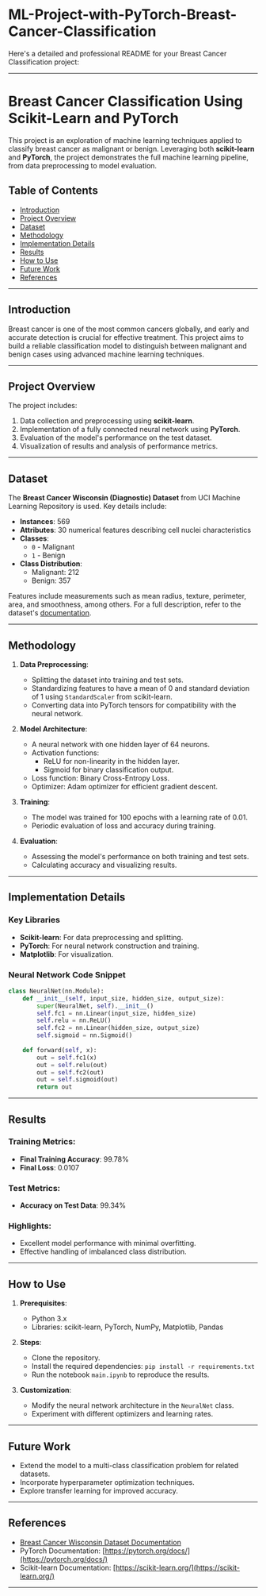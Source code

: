 # ML-Project-with-PyTorch-Breast-Cancer-Classification

Here's a detailed and professional README for your Breast Cancer Classification project:

---

# Breast Cancer Classification Using Scikit-Learn and PyTorch

This project is an exploration of machine learning techniques applied to classify breast cancer as malignant or benign. Leveraging both **scikit-learn** and **PyTorch**, the project demonstrates the full machine learning pipeline, from data preprocessing to model evaluation.

## Table of Contents
- [Introduction](#introduction)
- [Project Overview](#project-overview)
- [Dataset](#dataset)
- [Methodology](#methodology)
- [Implementation Details](#implementation-details)
- [Results](#results)
- [How to Use](#how-to-use)
- [Future Work](#future-work)
- [References](#references)

---

## Introduction
Breast cancer is one of the most common cancers globally, and early and accurate detection is crucial for effective treatment. This project aims to build a reliable classification model to distinguish between malignant and benign cases using advanced machine learning techniques.

---

## Project Overview
The project includes:
1. Data collection and preprocessing using **scikit-learn**.
2. Implementation of a fully connected neural network using **PyTorch**.
3. Evaluation of the model's performance on the test dataset.
4. Visualization of results and analysis of performance metrics.

---

## Dataset
The **Breast Cancer Wisconsin (Diagnostic) Dataset** from UCI Machine Learning Repository is used. Key details include:
- **Instances**: 569
- **Attributes**: 30 numerical features describing cell nuclei characteristics
- **Classes**: 
  - `0` - Malignant
  - `1` - Benign
- **Class Distribution**: 
  - Malignant: 212
  - Benign: 357

Features include measurements such as mean radius, texture, perimeter, area, and smoothness, among others. For a full description, refer to the dataset's [documentation](https://goo.gl/U2Uwz2).

---

## Methodology
1. **Data Preprocessing**:
   - Splitting the dataset into training and test sets.
   - Standardizing features to have a mean of 0 and standard deviation of 1 using `StandardScaler` from scikit-learn.
   - Converting data into PyTorch tensors for compatibility with the neural network.

2. **Model Architecture**:
   - A neural network with one hidden layer of 64 neurons.
   - Activation functions:
     - ReLU for non-linearity in the hidden layer.
     - Sigmoid for binary classification output.
   - Loss function: Binary Cross-Entropy Loss.
   - Optimizer: Adam optimizer for efficient gradient descent.

3. **Training**:
   - The model was trained for 100 epochs with a learning rate of 0.01.
   - Periodic evaluation of loss and accuracy during training.

4. **Evaluation**:
   - Assessing the model's performance on both training and test sets.
   - Calculating accuracy and visualizing results.

---

## Implementation Details
### Key Libraries
- **Scikit-learn**: For data preprocessing and splitting.
- **PyTorch**: For neural network construction and training.
- **Matplotlib**: For visualization.

### Neural Network Code Snippet
```python
class NeuralNet(nn.Module):
    def __init__(self, input_size, hidden_size, output_size):
        super(NeuralNet, self).__init__()
        self.fc1 = nn.Linear(input_size, hidden_size)
        self.relu = nn.ReLU()
        self.fc2 = nn.Linear(hidden_size, output_size)
        self.sigmoid = nn.Sigmoid()
        
    def forward(self, x):
        out = self.fc1(x)
        out = self.relu(out)
        out = self.fc2(out)
        out = self.sigmoid(out)
        return out
```

---

## Results
### Training Metrics:
- **Final Training Accuracy**: 99.78%
- **Final Loss**: 0.0107

### Test Metrics:
- **Accuracy on Test Data**: 99.34%

### Highlights:
- Excellent model performance with minimal overfitting.
- Effective handling of imbalanced class distribution.

---

## How to Use
1. **Prerequisites**:
   - Python 3.x
   - Libraries: scikit-learn, PyTorch, NumPy, Matplotlib, Pandas

2. **Steps**:
   - Clone the repository.
   - Install the required dependencies: `pip install -r requirements.txt`
   - Run the notebook `main.ipynb` to reproduce the results.

3. **Customization**:
   - Modify the neural network architecture in the `NeuralNet` class.
   - Experiment with different optimizers and learning rates.

---

## Future Work
- Extend the model to a multi-class classification problem for related datasets.
- Incorporate hyperparameter optimization techniques.
- Explore transfer learning for improved accuracy.

---

## References
- [Breast Cancer Wisconsin Dataset Documentation](https://goo.gl/U2Uwz2)
- PyTorch Documentation: [https://pytorch.org/docs/](https://pytorch.org/docs/)
- Scikit-learn Documentation: [https://scikit-learn.org/](https://scikit-learn.org/)

--- 
